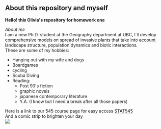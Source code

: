 ## About this repository and myself
**Hello! this Olivia's repository for homework one**  

_About me_  
I am a new Ph.D. student at the Geography department at UBC, I´ll develop comprehensive models on spread of invasive plants that take into account landscape structure, population dynamics and biotic interactions.  
These are some of my hobbies:  

* Hanging out with my wife and dogs    
* Boardgames  
* cycling  
* Scuba Diving  
* Reading:
    * Post 90's fiction
    * graphic novels
    * japanese contemporary literature
    * Y.A. (I know but I need a break after all those papers) 
    
Here is a link to our 545 course page for easy access
[STAT545](http://stat545.com/index.html)  
And a comic strip to brighten your day  
![](http://phdcomics.com/comics/archive/phd091212s.gif)
